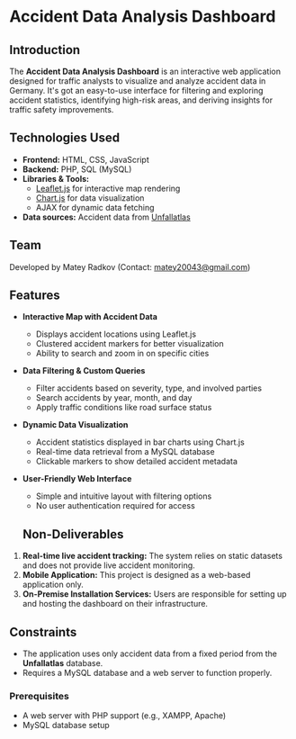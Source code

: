 # Accident Data Analysis Dashboard

## Introduction

The **Accident Data Analysis Dashboard** is an interactive web application designed for traffic analysts to visualize and analyze accident data in Germany. It's got an easy-to-use interface for filtering and exploring accident statistics, identifying high-risk areas, and deriving insights for traffic safety improvements.

## Technologies Used

- **Frontend:** HTML, CSS, JavaScript  
- **Backend:** PHP, SQL (MySQL)  
- **Libraries & Tools:**  
  - [Leaflet.js](https://leafletjs.com/) for interactive map rendering  
  - [Chart.js](https://www.chartjs.org/) for data visualization  
  - AJAX for dynamic data fetching  
- **Data sources:** Accident data from [Unfallatlas](https://unfallatlas.statistikportal.de)  

## Team
Developed by Matey Radkov (Contact: matey20043@gmail.com)

## Features

- **Interactive Map with Accident Data**
  - Displays accident locations using Leaflet.js
  - Clustered accident markers for better visualization
  - Ability to search and zoom in on specific cities

- **Data Filtering & Custom Queries**
  - Filter accidents based on severity, type, and involved parties
  - Search accidents by year, month, and day
  - Apply traffic conditions like road surface status

- **Dynamic Data Visualization**
  - Accident statistics displayed in bar charts using Chart.js
  - Real-time data retrieval from a MySQL database
  - Clickable markers to show detailed accident metadata

- **User-Friendly Web Interface**
  - Simple and intuitive layout with filtering options
  - No user authentication required for access

  ## Non-Deliverables

1. **Real-time live accident tracking:** The system relies on static datasets and does not provide live accident monitoring.  
2. **Mobile Application:** This project is designed as a web-based application only.  
3. **On-Premise Installation Services:** Users are responsible for setting up and hosting the dashboard on their infrastructure.  

## Constraints

- The application uses only accident data from a fixed period from the **Unfallatlas** database.  
- Requires a MySQL database and a web server to function properly.  

### Prerequisites

- A web server with PHP support (e.g., XAMPP, Apache)
- MySQL database setup